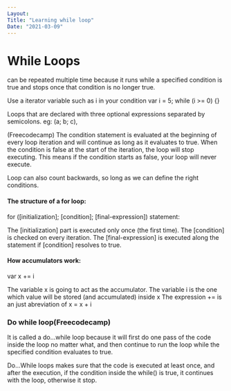 ```yaml
---
Layout:
Title: "Learning while loop"
Date: "2021-03-09"
---
```


# While Loops

can be repeated multiple time because it runs while a specified condition is true and stops once that condition is no longer true.

Use a iterator variable such as i in your condition
var i = 5;
while (i  >= 0) {}

Loops that are declared with three optional expressions separated by semicolons.
eg: (a; b; c),

(Freecodecamp) The condition statement is evaluated at the beginning of every loop iteration and will continue as long as it evaluates to true. When the condition is false at the start of the iteration, the loop will stop executing. This means if the condition starts as false, your loop will never execute.

Loop can also count backwards, so long as we can define the right conditions.

#### The structure of a for loop:

for ([initialization]; [condition]; [final-expression]) statement:

The [initialization] part is executed only once (the first time).
The [condition] is checked on every iteration.
The [final-expression] is executed along the statement if [condition] resolves to true.

#### How accumulators work:

var x += i

The variable x is going to act as the accumulator.
The variable i is the one which value will be stored (and accumulated) inside x
The expression += is an just abreviation of x = x + i

### Do while loop(Freecodecamp)

It is called a do...while loop because it will first do one pass of the code inside the loop no matter what, and then continue to run the loop while the specified condition evaluates to true.

Do...While loops makes sure that the code is executed at least once, and after the execution, if the condition inside the while() is true, it continues with the loop, otherwise it stop.